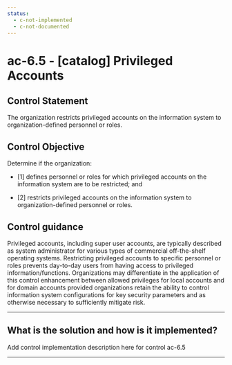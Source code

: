 ```yaml
---
status:
  - c-not-implemented
  - c-not-documented
---
```


# ac-6.5 - \[catalog\] Privileged Accounts

## Control Statement

The organization restricts privileged accounts on the information system to organization-defined personnel or roles.

## Control Objective

Determine if the organization:

- \[1\] defines personnel or roles for which privileged accounts on the information system are to be restricted; and

- \[2\] restricts privileged accounts on the information system to organization-defined personnel or roles.

## Control guidance

Privileged accounts, including super user accounts, are typically described as system administrator for various types of commercial off-the-shelf operating systems. Restricting privileged accounts to specific personnel or roles prevents day-to-day users from having access to privileged information/functions. Organizations may differentiate in the application of this control enhancement between allowed privileges for local accounts and for domain accounts provided organizations retain the ability to control information system configurations for key security parameters and as otherwise necessary to sufficiently mitigate risk.

______________________________________________________________________

## What is the solution and how is it implemented?

Add control implementation description here for control ac-6.5

______________________________________________________________________
